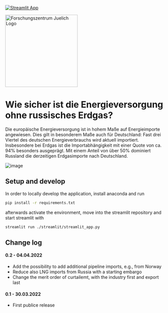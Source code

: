 [![Streamlit App](https://static.streamlit.io/badges/streamlit_badge_black_white.svg)](https://share.streamlit.io/fzj-iek3-vsa/nostream)


<a href="https://www.fz-juelich.de/iek/iek-3/DE/Home/home_node.html"><img src="https://www.fz-juelich.de/metis-platform/EN/_Documents/Pictures/FZJ-logo_340x185.jpg?__blob=normal
" alt="Forschungszentrum Juelich Logo" width="230px"></a> 


# Wie sicher ist die Energieversorgung ohne russisches Erdgas?

Die europäische Energieversorgung ist in hohem Maße auf Energieimporte angewiesen. Dies gilt in besonderem Maße auch für Deutschland: Fast drei Viertel des deutschen
Energieverbrauchs wird aktuell importiert. Insbesondere bei Erdgas ist die Importabhängigkeit mit einer Quote von ca. 94% besonders ausgeprägt. Mit einem Anteil von über 50% dominiert Russland die derzeitigen Erdgasimporte nach Deutschland.

![image](https://user-images.githubusercontent.com/63047357/159122405-15384030-474a-4b83-9962-f127e15a9006.png)


## Setup and develop

In order to locally develop the application, install anaconda and run

```bash
pip install -r requirements.txt
```

afterwards activate the environment, move into the streamlit repository and start streamlit with

```bash
streamlit run ./streamlit/streamlit_app.py
```



## Change log


#### 0.2 - 04.04.2022

* Add the possibility to add additional pipeline imports, e.g., from Norway
* Reduce also LNG imports from Russia with a starting embargo
* Change the merit order of curtailemt, with the industry first and export last


#### 0.1 - 30.03.2022

* First publice release